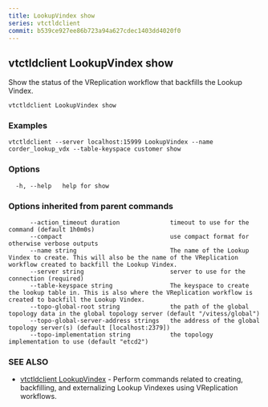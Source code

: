 ```yaml
---
title: LookupVindex show
series: vtctldclient
commit: b539ce927ee86b723a94a627cdec1403dd4020f0
---
```

## vtctldclient LookupVindex show

Show the status of the VReplication workflow that backfills the Lookup Vindex.

```
vtctldclient LookupVindex show
```

### Examples

```
vtctldclient --server localhost:15999 LookupVindex --name corder_lookup_vdx --table-keyspace customer show
```

### Options

```
  -h, --help   help for show
```

### Options inherited from parent commands

```
      --action_timeout duration              timeout to use for the command (default 1h0m0s)
      --compact                              use compact format for otherwise verbose outputs
      --name string                          The name of the Lookup Vindex to create. This will also be the name of the VReplication workflow created to backfill the Lookup Vindex.
      --server string                        server to use for the connection (required)
      --table-keyspace string                The keyspace to create the lookup table in. This is also where the VReplication workflow is created to backfill the Lookup Vindex.
      --topo-global-root string              the path of the global topology data in the global topology server (default "/vitess/global")
      --topo-global-server-address strings   the address of the global topology server(s) (default [localhost:2379])
      --topo-implementation string           the topology implementation to use (default "etcd2")
```

### SEE ALSO

* [vtctldclient LookupVindex](./vtctldclient_lookupvindex/)	 - Perform commands related to creating, backfilling, and externalizing Lookup Vindexes using VReplication workflows.

